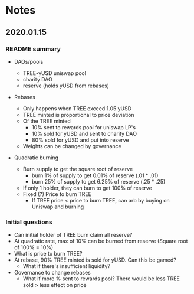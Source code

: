 # Notes

## 2020.01.15
### README summary
* DAOs/pools
    * TREE-yUSD uniswap pool
    * charity DAO
    * reserve (holds yUSD from rebases)
* Rebases
    * Only happens when TREE exceed 1.05 yUSD
    * TREE minted is proportional to price deviation
    * Of the TREE minted
        * 10% sent to rewards pool for uniswap LP's
        * 10% sold for yUSD and sent to charity DAO
        * 80% sold for yUSD and put into reserve
    * Weights can be changed by governance

* Quadratic burning
    * Burn supply to get the square root of reserve
        * burn 1% of supply to get 0.01% of reserve (.01 * .01)
        * burn 25% of supply to get 6.25% of reserve (.25 * .25)
    * If only 1 holder, they can burn to get 100% of reserve
    * Fixed (?) Price to burn TREE
        * If TREE price < price to burn TREE, can arb by buying on Uniswap and burning

### Initial questions
* Can initial holder of TREE burn claim all reserve?
* At quadratic rate, max of 10% can be burned from reserve (Square root of 100% = 10%)
* What is price to burn TREE?
* At rebase, 90% TREE minted is sold for yUSD.  Can this be gamed?
    * What if there's insufficient liquidity?
* Governance to change rebases
    * What if more % sent to rewards pool?  There would be less TREE sold > less effect on price
